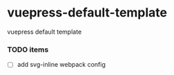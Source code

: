 # vuepress-default-template

vuepress default template

### TODO items

* [ ] add svg-inline webpack config